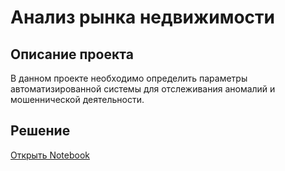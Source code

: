 # Анализ рынка недвижимости
## Описание проекта

В данном проекте необходимо определить параметры автоматизированной системы для отслеживания аномалий и мошеннической деятельности.

## Решение
[Открыть Notebook](https://github.com/S1udent/yandex-practicum/blob/main/3-Анализ%20рынка%20недвижимости/Анализрынка%20недвижимости.ipynb)
